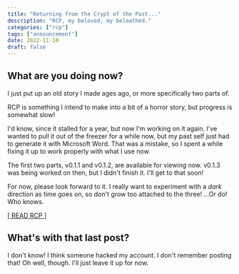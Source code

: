 ```yaml
---
title: "Returning from the Crypt of the Past..."
description: "RCP, my beloved, my beloathed."
categories: ["rcp"]
tags: ["announcement"]
date: 2022-11-10
draft: false
---
```


## What are you doing now?

I just put up an old story I made ages ago, or more specifically two parts of.

RCP is something I intend to make into a bit of a horror story, but progress is somewhat slow!

I'd know, since it stalled for a year, but now I'm working on it again. I've wanted to pull it out of the freezer for a while now, but my past self just had to generate it with Microsoft Word. That was a mistake, so I spent a while fixing it up to work properly with what I use now.

The first two parts, v0.1.1 and v0.1.2, are available for viewing now. v0.1.3 was being worked on then, but I didn't finish it. I'll get to that soon!

For now, please look forward to it. I really want to experiment with a *dark* direction as time goes on, so don't grow too attached to the three! ...Or do! Who knows.

[[ READ RCP ]](https://main.whistler.page/build/rcp)

## What's with that last post?

I don't know! I think someone hacked my account. I don't remember posting that! Oh well, though. I'll just leave it up for now.
